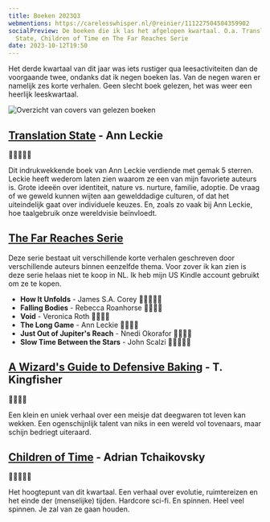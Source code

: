 ```yaml
---
title: Boeken 2023Q3
webmentions: https://carelesswhisper.nl/@reinier/111227504504359902
socialPreview: De boeken die ik las het afgelopen kwartaal. O.a. Translation
  State, Children of Time en The Far Reaches Serie
date: 2023-10-12T19:50
---
```


Het derde kwartaal van dit jaar was iets rustiger qua leesactiviteiten dan de voorgaande twee, ondanks dat ik negen boeken las. Van de negen waren er namelijk zes korte verhalen. Geen slecht boek gelezen, het was weer een heerlijk leeskwartaal.


<div class="break-out">

![Overzicht van covers van gelezen boeken](/images/blog/books-2023q3.jpg)

</div>

## [Translation State](https://www.goodreads.com/book/show/62873999-translation-state) - Ann Leckie

🌟🌟🌟🌟🌟

Dit indrukwekkende boek van Ann Leckie verdiende met gemak 5 sterren. Leckie heeft wederom laten zien waarom ze een van mijn favoriete auteurs is. Grote ideeën over identiteit, nature vs. nurture, familie, adoptie. De vraag of we geweld kunnen wijten aan gewelddadige culturen, of dat het uiteindelijk gaat over individuele keuzes. En, zoals zo vaak bij Ann Leckie, hoe taalgebruik onze wereldvisie beïnvloedt.

## [The Far Reaches Serie](https://www.goodreads.com/series/373024-the-far-reaches)

Deze serie bestaat uit verschillende korte verhalen geschreven door verschillende auteurs binnen eenzelfde thema. Voor zover ik kan zien is deze serie helaas niet te koop in NL. Ik heb mijn US Kindle account gebruikt om ze te kopen.

- **How It Unfolds** - James S.A. Corey 🌟🌟🌟🌟🌟
- **Falling Bodies** - Rebecca Roanhorse 🌟🌟🌟🌟
- **Void** - Veronica Roth 🌟🌟🌟🌟
- **The Long Game** - Ann Leckie 🌟🌟🌟🌟
- **Just Out of Jupiter's Reach** - Nnedi Okorafor 🌟🌟🌟🌟
- **Slow Time Between the Stars** - John Scalzi 🌟🌟🌟🌟🌟

## [A Wizard's Guide to Defensive Baking](https://www.goodreads.com/book/show/54369251-a-wizard-s-guide-to-defensive-baking) - T. Kingfisher

🌟🌟🌟🌟

Een klein en uniek verhaal over een meisje dat deegwaren tot leven kan wekken. Een ogenschijnlijk talent van niks in een wereld vol tovenaars, maar schijn bedriegt uiteraard. 

## [Children of Time](https://www.goodreads.com/book/show/25499718-children-of-time) - Adrian Tchaikovsky

🌟🌟🌟🌟🌟

Het hoogtepunt van dit kwartaal. Een verhaal over evolutie, ruimtereizen en het einde der (menselijke) tijden. Hardcore sci-fi. En spinnen. Heel veel spinnen. Je zal van ze gaan houden.
